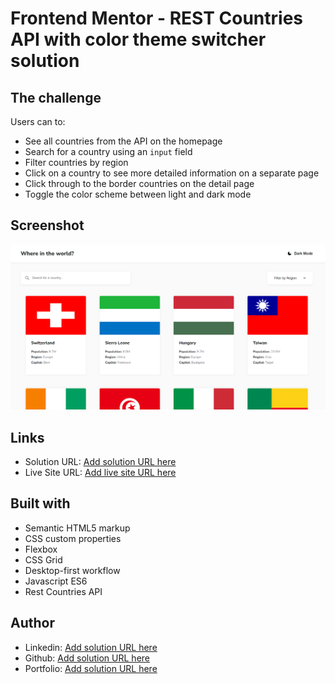 # Frontend Mentor - REST Countries API with color theme switcher solution

## The challenge

Users can to:

- See all countries from the API on the homepage
- Search for a country using an `input` field
- Filter countries by region
- Click on a country to see more detailed information on a separate page
- Click through to the border countries on the detail page
- Toggle the color scheme between light and dark mode

## Screenshot

![](./images/rest-countries-api.png)

## Links

- Solution URL: [Add solution URL here](https://github.com/levansarishvili/rest-countries-api)
- Live Site URL: [Add live site URL here](https://levansarishvili.github.io/rest-countries-api/index.html)

## Built with

- Semantic HTML5 markup
- CSS custom properties
- Flexbox
- CSS Grid
- Desktop-first workflow
- Javascript ES6
- Rest Countries API

## Author

- Linkedin: [Add solution URL here](https://www.linkedin.com/in/levan-sarishvili-b87245b1/)
- Github: [Add solution URL here](https://github.com/levansarishvili)
- Portfolio: [Add solution URL here](https://levansarishvili.github.io/my-cv/)
